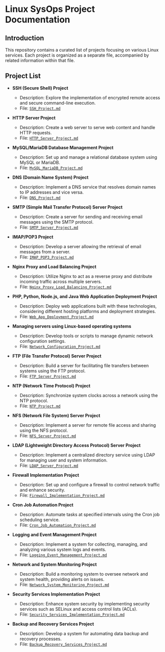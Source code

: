 # Linux SysOps Project Documentation

## Introduction

This repository contains a curated list of projects focusing on various Linux services. Each project is organized as a separate file, accompanied by related information within that file.

## Project List

- **SSH (Secure Shell) Project**
   - Description: Explore the implementation of encrypted remote access and secure command-line execution.
   - File: [`SSH_Project.md`](SSH_Project.md)

- **HTTP Server Project**
   - Description: Create a web server to serve web content and handle HTTP requests.
   - File: [`HTTP_Server_Project.md`](HTTP_Server_Project.md)

- **MySQL/MariaDB Database Management Project**
   - Description: Set up and manage a relational database system using MySQL or MariaDB.
   - File: [`MySQL_MariaDB_Project.md`](MySQL_MariaDB_Project.md)

- **DNS (Domain Name System) Project**
   - Description: Implement a DNS service that resolves domain names to IP addresses and vice versa.
   - File: [`DNS_Project.md`](DNS_Project.md)

- **SMTP (Simple Mail Transfer Protocol) Server Project**
   - Description: Create a server for sending and receiving email messages using the SMTP protocol.
   - File: [`SMTP_Server_Project.md`](SMTP_Server_Project.md)

- **IMAP/POP3 Project**
   - Description: Develop a server allowing the retrieval of email messages from a server.
   - File: [`IMAP_POP3_Project.md`](IMAP_POP3_Project.md)

- **Nginx Proxy and Load Balancing Project**
   - Description: Utilize Nginx to act as a reverse proxy and distribute incoming traffic across multiple servers.
   - File: [`Nginx_Proxy_Load_Balancing_Project.md`](Nginx_Proxy_Load_Balancing_Project.md)

- **PHP, Python, Node.js, and Java Web Application Deployment Project**
   - Description: Deploy web applications built with these technologies, considering different hosting platforms and deployment strategies.
   - File: [`Web_App_Deployment_Project.md`](Web_App_Deployment_Project.md)

- **Managing servers using Linux-based operating systems**
   - Description: Develop tools or scripts to manage dynamic network configuration settings.
   - File: [`Network_Configuration_Project.md`](Network_Configuration_Project.md)

- **FTP (File Transfer Protocol) Server Project**
   - Description: Build a server for facilitating file transfers between systems using the FTP protocol.
   - File: [`FTP_Server_Project.md`](FTP_Server_Project.md)

- **NTP (Network Time Protocol) Project**
   - Description: Synchronize system clocks across a network using the NTP protocol.
   - File: [`NTP_Project.md`](NTP_Project.md)

- **NFS (Network File System) Server Project**
   - Description: Implement a server for remote file access and sharing using the NFS protocol.
   - File: [`NFS_Server_Project.md`](NFS_Server_Project.md)

- **LDAP (Lightweight Directory Access Protocol) Server Project**
   - Description: Implement a centralized directory service using LDAP for managing user and system information.
   - File: [`LDAP_Server_Project.md`](LDAP_Server_Project.md)

- **Firewall Implementation Project**
   - Description: Set up and configure a firewall to control network traffic and enhance security.
   - File: [`Firewall_Implementation_Project.md`](Firewall_Implementation_Project.md)

- **Cron Job Automation Project**
   - Description: Automate tasks at specified intervals using the Cron job scheduling service.
   - File: [`Cron_Job_Automation_Project.md`](Cron_Job_Automation_Project.md)

- **Logging and Event Management Project**
   - Description: Implement a system for collecting, managing, and analyzing various system logs and events.
   - File: [`Logging_Event_Management_Project.md`](Logging_Event_Management_Project.md)

- **Network and System Monitoring Project**
   - Description: Build a monitoring system to oversee network and system health, providing alerts on issues.
   - File: [`Network_System_Monitoring_Project.md`](Network_System_Monitoring_Project.md)

- **Security Services Implementation Project**
   - Description: Enhance system security by implementing security services such as SELinux and access control lists (ACLs).
   - File: [`Security_Services_Implementation_Project.md`](Security_Services_Implementation_Project.md)

- **Backup and Recovery Services Project**
   - Description: Develop a system for automating data backup and recovery processes.
   - File: [`Backup_Recovery_Services_Project.md`](Backup_Recovery_Services_Project.md)
